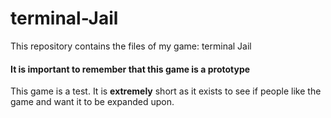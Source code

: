 # terminal-Jail
This repository contains the files of my game: terminal Jail

#### It is important to remember that this game is a prototype
This game is a test. It is **extremely** short as it exists to see if people like the game and want it to be expanded upon.
